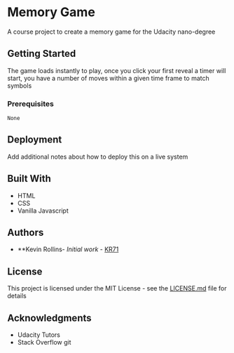 # Memory Game

A course project to create a memory game for the Udacity nano-degree

## Getting Started

The game loads instantly to play, once you click your first reveal a timer will start, you have a number of moves within a given time frame to match symbols

### Prerequisites



```
None
```

## Deployment

Add additional notes about how to deploy this on a live system

## Built With

* HTML
* CSS
* Vanilla Javascript


## Authors

* **Kevin Rollins- *Initial work* - [KR71](https://github.com/KR71)



## License

This project is licensed under the MIT License - see the [LICENSE.md](LICENSE.md) file for details

## Acknowledgments

* Udacity Tutors
* Stack Overflow
git
